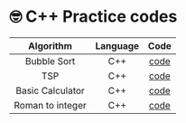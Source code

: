 # 🤓 C++ Practice codes 
| Algorithm | Language | Code |
| :---: | :---: | :---: |
| Bubble Sort | C++ | [code](https://github.com/dimgag/c-/blob/master/buuble_sort/bubble_sort.cpp) |
| TSP | C++ | [code](https://github.com/dimgag/c-/blob/master/TSP/TSP.cpp) |
| Basic Calculator | C++ | [code](https://github.com/dimgag/c-/blob/master/basic_calculator/basic_calc.cpp) |
| Roman to integer | C++ | [code](https://github.com/dimgag/c-/blob/master/roman_to_int/roman_to_int.cpp#L4) |